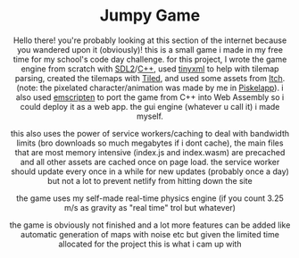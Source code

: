 <div align="center">
<h1>Jumpy Game</h1>


Hello there! you're probably looking at this section of the internet because you wandered upon it (obviously)! this is a small game i made in my free time for my school's code day challenge. for this project, I wrote the game engine from scratch with [SDL2](https://www.libsdl.org/)/[C++](https://cplusplus.com/), used [tinyxml](https://github.com/vmayoral/tinyxml) to help with tilemap parsing, created the tilemaps with [Tiled](https://www.mapeditor.org/), and used some assets from [Itch](https://itch.io/). (note: the pixelated character/animation was made by me in [Piskelapp](https://www.piskelapp.com/)). i also used [emscripten](https://emscripten.org/) to port the game from C++ into Web Assembly so i could deploy it as a web app. the gui engine (whatever u call it) i made myself.

this also uses the power of service workers/caching to deal with bandwidth limits (bro downloads so much megabytes if i dont cache), the main files that are most memory intensive (index.js and index.wasm) are precached and all other assets are cached once on page load. the service worker should update every once in a while for new updates (probably once a day) but not a lot to prevent netlify from hitting down the site

the game uses my self-made real-time physics engine (if you count 3.25 m/s as gravity as "real time" trol but whatever)

the game is obviously not finished and a lot more features can be added like automatic generation of maps with noise etc but given the limited time allocated for the project this is what i cam up with


</div>
